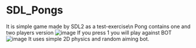 # SDL_Pongs
It is simple game made by SDL2 as a test-exercise\n
Pong contains one and two players version
![image](https://user-images.githubusercontent.com/92649200/204395671-4448a97f-0d05-459a-949f-4f0b1e62ef37.png)
If you press 1 you will play against BOT
![image](https://user-images.githubusercontent.com/92649200/204395954-aada7143-622d-453a-bdb3-46ac826d616e.png)
It uses simple 2D physics and random aiming bot.
